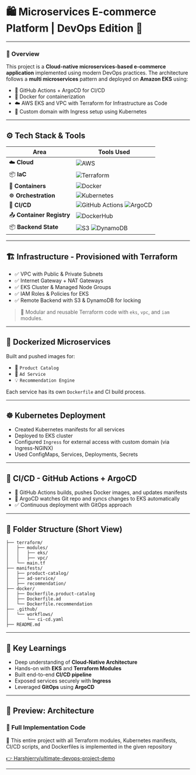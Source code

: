 
# 🛍️ Microservices E-commerce Platform | DevOps Edition 🚀

---

### 📌 Overview

This project is a **Cloud-native microservices-based e-commerce application** implemented using modern DevOps practices. The architecture follows a **multi  microservices** pattern and deployed on **Amazon EKS** using:

- 🔁 GitHub Actions + ArgoCD for CI/CD
- 🐳 Docker for containerization
- ☁️ AWS EKS and VPC with Terraform for Infrastructure as Code
- 🎯 Custom domain with Ingress setup using Kubernetes


---

## ⚙️ Tech Stack & Tools

| Area            | Tools Used |
|-----------------|------------|
| ☁️ **Cloud**        | ![AWS](https://img.shields.io/badge/AWS-232F3E?logo=amazonaws&logoColor=white) |
| 📦 **IaC**          | ![Terraform](https://img.shields.io/badge/Terraform-623CE4?logo=terraform&logoColor=white) |
| 🐳 **Containers**   | ![Docker](https://img.shields.io/badge/Docker-2496ED?logo=docker&logoColor=white) |
| ☸️ **Orchestration** | ![Kubernetes](https://img.shields.io/badge/Kubernetes-326CE5?logo=kubernetes&logoColor=white) |
| 🚀 **CI/CD**        | ![GitHub Actions](https://img.shields.io/badge/GitHub%20Actions-2088FF?logo=githubactions&logoColor=white) ![ArgoCD](https://img.shields.io/badge/ArgoCD-EF7B4D?logo=argo&logoColor=white) |
| 📤 **Container Registry** | ![DockerHub](https://img.shields.io/badge/Docker%20Hub-2496ED?logo=docker&logoColor=white) |
| 📦 **Backend State** | ![S3](https://img.shields.io/badge/S3-569A31?logo=amazonaws&logoColor=white) ![DynamoDB](https://img.shields.io/badge/DynamoDB-4053D6?logo=amazonaws&logoColor=white) |

---

## 🏗️ Infrastructure - Provisioned with Terraform

- ✅ VPC with Public & Private Subnets
- ✅ Internet Gateway + NAT Gateways
- ✅ EKS Cluster & Managed Node Groups
- ✅ IAM Roles & Policies for EKS
- ✅ Remote Backend with S3 & DynamoDB for locking

> 🔧 Modular and reusable Terraform code with `eks`, `vpc`, and `iam` modules.

---

## 🐳 Dockerized Microservices

Built and pushed images for:

- 🛒 `Product Catalog`
- 📰 `Ad Service`
- 💡 `Recommendation Engine`

Each service has its own `Dockerfile` and CI build process.

---

## ☸️ Kubernetes Deployment

- Created Kubernetes manifests for all services
- Deployed to EKS cluster
- Configured `Ingress` for external access with custom domain (via Ingress-NGINX)
- Used ConfigMaps, Services, Deployments, Secrets

---

## 🚀 CI/CD - GitHub Actions + ArgoCD

- 🔁 GitHub Actions builds, pushes Docker images, and updates manifests
- 🎯 ArgoCD watches Git repo and syncs changes to EKS automatically
- ✅ Continuous deployment with GitOps approach

---

## 📂 Folder Structure (Short View)

```
├── terraform/
│   ├── modules/
│   │   ├── eks/
│   │   ├── vpc/
│   └── main.tf
├── manifests/
│   ├── product-catalog/
│   ├── ad-service/
│   ├── recommendation/
├── docker/
│   ├── Dockerfile.product-catalog
│   ├── Dockerfile.ad
│   └── Dockerfile.recommendation
├── .github/
│   └── workflows/
│       └── ci-cd.yaml
├── README.md
```

---

## 🧠 Key Learnings

- Deep understanding of **Cloud-Native Architecture**
- Hands-on with **EKS** and **Terraform Modules**
- Built end-to-end **CI/CD pipeline**
- Exposed services securely with **Ingress**
- Leveraged **GitOps** using **ArgoCD**

---

## 📸 Preview: Architecture

### 📁 Full Implementation Code
🔗 This entire project with all Terraform modules, Kubernetes manifests, CI/CD scripts, and Dockerfiles is  implemented in the  given repository


[👉 Harshjerry/ultimate-devops-project-demo](https://github.com/Harshjerry/ultimate-devops-project-demo)





---

